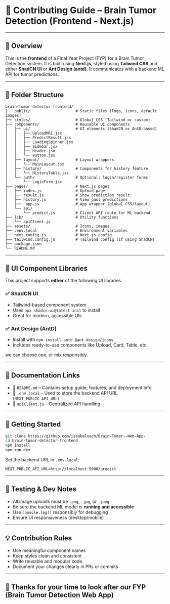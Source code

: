 
# 🤝 Contributing Guide – Brain Tumor Detection (Frontend - Next.js)

---

## 🧠 Overview

This is the **frontend** of a Final Year Project (FYP) for a Brain Tumor Detection system. It is built using **Next.js**, styled using **Tailwind CSS** and either **ShadCN UI** or **Ant Design (antd)**. It communicates with a backend ML API for tumor predictions.

---

## 📁 Folder Structure

```
brain-tumor-detector-frontend/
├── public/                    # Static files (logo, icons, default images)
├── styles/                    # Global CSS (Tailwind or custom)
├── components/                # Reusable UI components
│   ├── ui/                    # UI elements (ShadCN or AntD-based)
│   │   ├── UploadMRI.jsx
│   │   ├── PredictResult.jsx
│   │   ├── LoadingSpinner.jsx
│   │   ├── Sidebar.jsx
│   │   ├── Header.jsx
│   │   └── Button.jsx
│   ├── layout/                # Layout wrappers
│   │   └── MainLayout.jsx
│   ├── history/               # Components for history feature
│   │   └── HistoryTable.jsx
│   └── auth/                  # Optional: login/register forms
│       └── LoginForm.jsx
├── pages/                     # Next.js pages
│   ├── index.js               # Upload page
│   ├── result.js              # Show prediction result
│   ├── history.js             # View past predictions
│   ├── _app.js                # App wrapper (global CSS/layout)
│   └── api/
│       └── predict.js         # Client API route for ML backend
├── lib/                       # Utility functions
│   └── apiClient.js
├── assets/                    # Icons, images
├── .env.local                 # Environment variables
├── next.config.js             # Next.js config
├── tailwind.config.js         # Tailwind config (if using ShadCN)
├── package.json
└── README.md
```

---

## 🔧 UI Component Libraries

This project supports **either** of the following UI libraries:

### ✅ ShadCN UI
- Tailwind-based component system
- Uses `npx shadcn-ui@latest init` to install
- Great for modern, accessible UIs

### ✅ Ant Design (AntD)
- Install with `npm install antd @ant-design/icons`
- Includes ready-to-use components like Upload, Card, Table, etc.

we can choose one, or mix responsibly.

---

## 📄 Documentation Links

- 📘 `README.md` – Contains setup guide, features, and deployment info
- 📘 `.env.local` – Used to store the backend API URL (`NEXT_PUBLIC_API_URL`)
- 📘 `apiClient.js` – Centralized API handling

---

## 🚀 Getting Started

```bash
git clone https://github.com/issabaloach/Brain-Tumor--Web-App-
cd brain-tumor-detector-frontend
npm install
npm run dev
```

Set the backend URL in `.env.local`:
```env
NEXT_PUBLIC_API_URL=http://localhost:5000/predict
```

---

## 🧪 Testing & Dev Notes

- All image uploads must be `.png`, `.jpg`, or `.jpeg`
- Be sure the backend ML model is **running and accessible**
- Use `console.log()` responsibly for debugging
- Ensure UI responsiveness (desktop/mobile)

---

## 💡 Contribution Rules

- Use meaningful component names
- Keep styles clean and consistent
- Write reusable and modular code
- Document your changes clearly in PRs or commits

---

## 🙌 Thanks for your time to look after our FYP (Brain Tumor Detection Web App)
